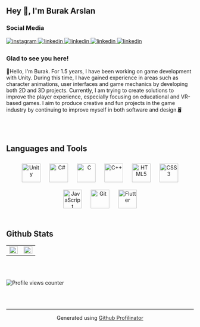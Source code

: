 ## Hey 👋, I'm Burak Arslan  
  



### Social Media  
<a href="https://instagram.com/arsln__burak" target="_blank">
<img src=https://img.shields.io/badge/instagram-%23000000.svg?&style=for-the-badge&logo=instagram&logoColor=white alt=instagram style="margin-bottom: 5px;" />
</a>
<a href="https://linkedin.com/in/burak-arslan-6844991b9 " target="_blank">
<img src=https://img.shields.io/badge/linkedin-%231E77B5.svg?&style=for-the-badge&logo=linkedin&logoColor=white alt=linkedin style="margin-bottom: 5px;" />
</a>
<a href="https://linktr.ee/burak__arslan" target="_blank">
<img src=https://img.shields.io/badge/linktree-39E09B?style=for-the-badge&logo=linktree&logoColor=white=for-the-badge&logo=linkedin&logoColor=greenn alt=linkedin style="margin-bottom: 5px;" />
</a>
<a href="https://burakarslan.netlify.app/" target="_blank">
<img src=https://img.shields.io/badge/Netlify-00C7B7?style=for-the-badge&logo=netlify&logoColor=white=for-the-badge&logo=linktree&logoColor=white=for-the-badge&logo=linkedin&logoColor=greenn alt=linkedin style="margin-bottom: 5px;" />
</a>
<a href="https://burak-arslan.itch.io/" target="_blank">
<img src=https://img.shields.io/badge/Itch.io-FA5C5C?style=for-the-badge&logo=itchdotio&logoColor=white=for-the-badge&logo=netlify&logoColor=white=for-the-badge&logo=linktree&logoColor=white=for-the-badge&logo=linkedin&logoColor=greenn alt=linkedin style="margin-bottom: 5px;" />
</a>



  



### Glad to see you here!  
👋Hello, I'm Burak. For 1.5 years, I have been working on game development with Unity. During this time, I have gained experience in areas such as character animations, user interfaces and game mechanics by developing both 2D and 3D projects. Currently, I am trying to create solutions to improve the player experience, especially focusing on educational and VR-based games. I aim to produce creative and fun projects in the game industry by continuing to improve myself in both software and design.🖥️  
  

<br/>  






</td><td valign="top" width="50%">



</td></tr></table>  

<br/>  


## Languages and Tools  
<div align="center">  
<a href="https://unity.com/" target="_blank"><img style="margin: 10px" src="https://profilinator.rishav.dev/skills-assets/unity.png" alt="Unity" height="50" /></a>  
<a href="https://docs.microsoft.com/en-us/dotnet/csharp/" target="_blank"><img style="margin: 10px" src="https://profilinator.rishav.dev/skills-assets/csharp-original.svg" alt="C#" height="50" /></a>  
<a href="https://www.cprogramming.com/" target="_blank"><img style="margin: 10px" src="https://profilinator.rishav.dev/skills-assets/c-original.svg" alt="C" height="50" /></a>  
<a href="https://www.cplusplus.com/" target="_blank"><img style="margin: 10px" src="https://profilinator.rishav.dev/skills-assets/cplusplus-original.svg" alt="C++" height="50" /></a>  
<a href="https://en.wikipedia.org/wiki/HTML5" target="_blank"><img style="margin: 10px" src="https://profilinator.rishav.dev/skills-assets/html5-original-wordmark.svg" alt="HTML5" height="50" /></a>  
<a href="https://www.w3schools.com/css/" target="_blank"><img style="margin: 10px" src="https://profilinator.rishav.dev/skills-assets/css3-original-wordmark.svg" alt="CSS3" height="50" /></a>  
<a href="https://www.javascript.com/" target="_blank"><img style="margin: 10px" src="https://profilinator.rishav.dev/skills-assets/javascript-original.svg" alt="JavaScript" height="50" /></a>  
<a href="https://github.com/" target="_blank"><img style="margin: 10px" src="https://profilinator.rishav.dev/skills-assets/git-scm-icon.svg" alt="Git" height="50" /></a>  
<a href="https://flutter.dev/" target="_blank"><img style="margin: 10px" src="https://profilinator.rishav.dev/skills-assets/flutterio-icon.svg" alt="Flutter" height="50" /></a>  
</div>  

<br/>  


## Github Stats  
<table><tr><td valign="top" width="50%">

<img src="https://github-readme-stats.vercel.app/api?username=BurakArslannn&show_icons=true&count_private=true&hide_border=true" align="left" style="width: 100%" />

</td><td valign="top" width="50%">

<img src="https://github-readme-stats.vercel.app/api/top-langs/?username=BurakArslannn&hide_border=true&layout=compact" align="left" style="width: 100%" />

</td></tr></table>  

<br/>  

  

<br/>  

![Profile views counter](https://komarev.com/ghpvc/?username=BurakArslannn&&style=flat-square)  
  

<br/>  


<br />

----
<div align="center">Generated using <a href="https://profilinator.rishav.dev/" target="_blank">Github Profilinator</a></div>
